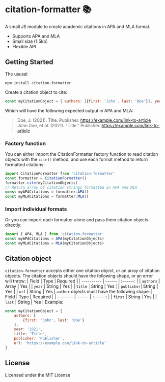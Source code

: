 # citation-formatter 📚
A small JS module to create academic citations in APA and MLA format.
* Supports APA and MLA
* Small size (1.5kb)
* Flexible API
## Getting Started
The ususal:
```
npm install citation-formatter
```
Create a citation object to cite:
```javascript
const myCitationObject = { authors: [{first: 'John', last: 'Doe'}], year: '2021', title: 'Title', publisher: 'Publisher', url: 'https://example.com/link-to-article'}
```
Which will have the following expected output in APA and MLA:
> Doe, J. (2021). Title. Publisher. https://example.com/link-to-article
> John Doe, et al. (2021). "Title." Publisher. https://example.com/link-to-article
### Factory function
You can either import the CitationFormatter factory function to read citation objects with the `cite()` method, and use each format method to return formatted citations:
```javascript
import CitationFormatter from 'citation-formatter'
const formatter = CitationFormatter()
formatter.cite(myCitationObjects)
// Return array of citation strings formatted in APA and MLA
const myAPACitations = formatter.APA()
const myMLACitations = formatter.MLA()
```
### Import individual formats
Or you can import each formatter alone and pass them citation objects directly:
```javascript
import { APA, MLA } from 'citation-formatter'
const myAPACitations = APA(myCitationObjects)
const myMLACitations = MLA(myCitationObjects)
```
## Citation object
`citation-formatter` accepts either one citation object, or an array of citation objects. The citation objects should have the following shape, or an error will throw:
| Field      | Type   | Required |
| ---------- | ------ | :------: |
| `authors`  | Array  | Yes      |
| `year`     | String | Yes      |
| `title`    | String | Yes      |
| `publisher`| String | Yes      |
| `url`      | String | Yes      |
`author` objects must have the following shape:
| Field    | Type   | Required |
| -------- | ------ | :------: |
| `first`  | String | Yes      |
| `last`   | String | Yes      |
Example:
```javascript
const myCitationObject = {
    authors: [
        {first: 'John', last: 'Doe'}
    ], 
    year: '2021', 
    title: 'Title', 
    publisher: 'Publisher', 
    url: 'https://example.com/link-to-article'
}
```
## License
Licensed under the MIT License